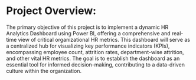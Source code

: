 # Project Overview: 
The primary objective of this project is to implement a dynamic HR Analytics Dashboard using Power BI, offering a comprehensive and real-time view of critical organizational HR metrics. This dashboard will serve as a centralized hub for visualizing key performance indicators (KPIs), encompassing employee count, attrition rates, department-wise attrition, and other vital HR metrics.  The goal is to establish the dashboard as an essential tool for informed decision-making, contributing to a data-driven culture within the organization.
